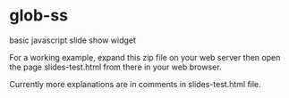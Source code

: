 # glob-ss
basic javascript slide show widget

For a working example, expand this zip file on your web server
then open the page slides-test.html from there in your web browser.

Currently more explanations are in comments in slides-test.html file.
